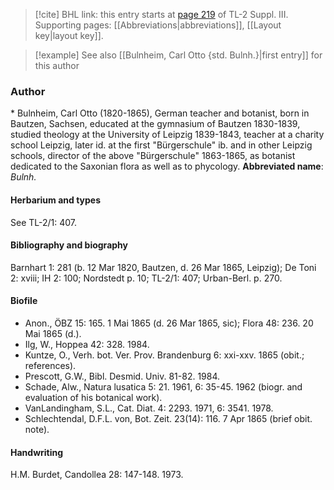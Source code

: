 > [!cite] BHL link: this entry starts at [page 219](https://www.biodiversitylibrary.org/page/33266526) of TL-2 Suppl. III.
> Supporting pages: [[Abbreviations|abbreviations]], [[Layout key|layout key]].

> [!example] See also [[Bulnheim, Carl Otto {std. Bulnh.}|first entry]] for this author

### Author

\* Bulnheim, Carl Otto (1820-1865), German teacher and botanist, born in Bautzen, Sachsen, educated at the gymnasium of Bautzen 1830-1839, studied theology at the University of Leipzig 1839-1843, teacher at a charity school Leipzig, later id. at the first "Bürgerschule" ib. and in other Leipzig schools, director of the above "Bürgerschule" 1863-1865, as botanist dedicated to the Saxonian flora as well as to phycology. 
**Abbreviated name**: *Bulnh.*

#### Herbarium and types

See TL-2/1: 407.

#### Bibliography and biography

Barnhart 1: 281 (b. 12 Mar 1820, Bautzen, d. 26 Mar 1865, Leipzig); De Toni 2: xviii; IH 2: 100; Nordstedt p. 10; TL-2/1: 407; Urban-Berl. p. 270.

#### Biofile

- Anon., ÖBZ 15: 165. 1 Mai 1865 (d. 26 Mar 1865, sic); Flora 48: 236. 20 Mai 1865 (d.).
- Ilg, W., Hoppea 42: 328. 1984.
- Kuntze, O., Verh. bot. Ver. Prov. Brandenburg 6: xxi-xxv. 1865 (obit.; references).
- Prescott, G.W., Bibl. Desmid. Univ. 81-82. 1984.
- Schade, Alw., Natura lusatica 5: 21. 1961, 6: 35-45. 1962 (biogr. and evaluation of his botanical work).
- VanLandingham, S.L., Cat. Diat. 4: 2293. 1971, 6: 3541. 1978.
- Schlechtendal, D.F.L. von, Bot. Zeit. 23(14): 116. 7 Apr 1865 (brief obit. note).

#### Handwriting

H.M. Burdet, Candollea 28: 147-148. 1973.

